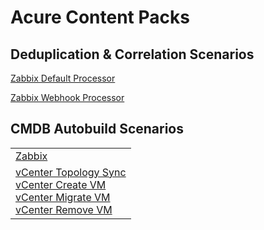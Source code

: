 # Acure Content Packs

## Deduplication & Correlation Scenarios

[Zabbix Default Processor](./Signals/Zabbix%20Default%20Signal%20Processor.txt)

[Zabbix Webhook Processor](./Signals/Zabbix%20Webhook%20Signal%20Processor.txt)


## CMDB Autobuild Scenarios

|                                                                                                                                                                                                                                                                                                                            |
|----------------------------------------------------------------------------------------------------------------------------------------------------------------------------------------------------------------------------------------------------------------------------------------------------------------------------|
| [Zabbix](./CMDB%20Autobuild/Zabbix/Zabbix%20Create%20Topology%20from%20Zabbix.txt)                                                                                                                                                                                                                                         |
| [vCenter Topology Sync](./CMDB%20Autobuild//vCenter/vCenter%20Topology.txt)<br>[vCenter Create VM](./CMDB%20Autobuild//vCenter/vCenter%20VM%20Created.txt)<br>[vCenter Migrate VM](./CMDB%20Autobuild//vCenter/vCenter%20VM%20Migrated.txt)<br>[vCenter Remove VM](./CMDB%20Autobuild//vCenter/vCenter%20VM%20Removed.txt) |

